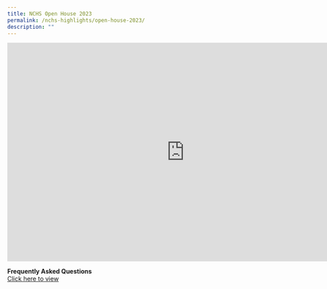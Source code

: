 ```yaml
---
title: NCHS Open House 2023
permalink: /nchs-highlights/open-house-2023/
description: ""
---
```

<iframe src="https://docs.google.com/presentation/d/10QX0GpXr4mHFan2y_5ghBldVNNW2dn2V0SdLGrNRwTk/embed?start=true&amp;loop=true&amp;delayms=60000" frameborder="0" width="810" height="500" allowfullscreen="true"></iframe>
<br>


**Frequently Asked Questions**<br>
[Click here to view](https://drive.google.com/file/d/1Q9lHTBqg5FGGEWSFxYqXQapoY9hLnF1E/view?usp=sharing)